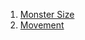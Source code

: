 1. [Monster Size](https://dungeons.fandom.com/wiki/SRD:Table_of_Creature_Size_and_Scale)
2. [Movement](https://www.d20srd.org/srd/movement.htm)
